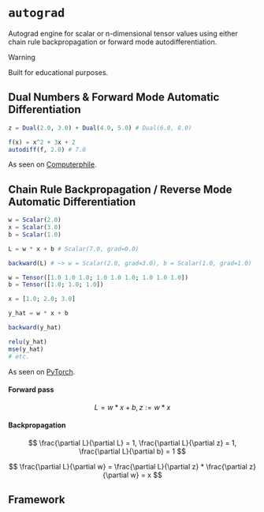 # `autograd`

Autograd engine for scalar or n-dimensional tensor values using either chain rule backpropagation or forward mode autodifferentiation.

> [!WARNING]
> Built for educational purposes.

## Dual Numbers & Forward Mode Automatic Differentiation

```jl
z = Dual(2.0, 3.0) + Dual(4.0, 5.0) # Dual(6.0, 8.0)

f(x) = x^2 + 3x + 2
autodiff(f, 2.0) # 7.0
```

As seen on [Computerphile](https://www.youtube.com/watch?v=QwFLA5TrviI).

## Chain Rule Backpropagation / Reverse Mode Automatic Differentiation

```jl
w = Scalar(2.0)
x = Scalar(3.0)
b = Scalar(1.0)

L = w * x + b # Scalar(7.0, grad=0.0)

backward(L) # ~> w = Scalar(2.0, grad=3.0), b = Scalar(1.0, grad=1.0)
```

```jl
w = Tensor([1.0 1.0 1.0; 1.0 1.0 1.0; 1.0 1.0 1.0])
b = Tensor([1.0; 1.0; 1.0])

x = [1.0; 2.0; 3.0]

y_hat = w * x + b

backward(y_hat)

relu(y_hat)
mse(y_hat)
# etc.
```

As seen on [PyTorch](https://pytorch.org).

#### Forward pass

$$
L = w * x + b, z:= w * x
$$

#### Backpropagation

$$
\frac{\partial L}{\partial L} = 1, \frac{\partial L}{\partial z} = 1, \frac{\partial L}{\partial b} = 1
$$

$$
\frac{\partial L}{\partial w} = \frac{\partial L}{\partial z} * \frac{\partial z}{\partial w} = x
$$

## Framework

